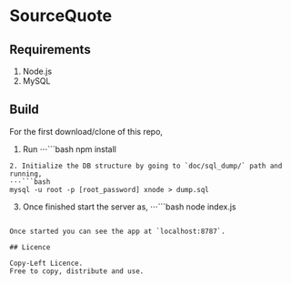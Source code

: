 # SourceQuote

## Requirements

1. Node.js
2. MySQL

## Build

For the first download/clone of this repo,

1. Run
⋅⋅⋅```bash
  npm install
  ```
2. Initialize the DB structure by going to `doc/sql_dump/` path and running,
⋅⋅⋅```bash
  mysql -u root -p [root_password] xnode > dump.sql
  ```
3. Once finished start the server as,
⋅⋅⋅```bash
  node index.js
  ```

Once started you can see the app at `localhost:8787`.

## Licence

Copy-Left Licence.
Free to copy, distribute and use.
